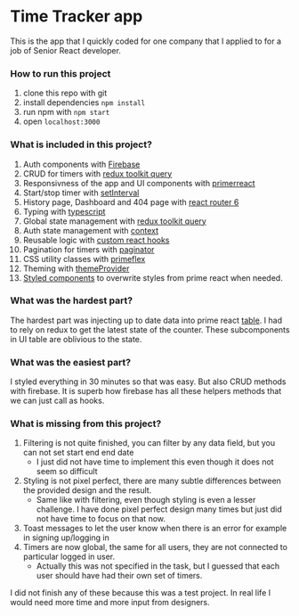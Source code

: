 # Time Tracker app

This is the app that I quickly coded for one company that I applied to for a job of Senior React developer.

### How to run this project

1. clone this repo with git
2. install dependencies `npm install`
3. run npm with `npm start`
4. open `localhost:3000`

### What is included in this project?

1. Auth components with [Firebase](https://firebase.google.com/?)
2. CRUD for timers with [redux toolkit query](https://redux-toolkit.js.org/rtk-query)
3. Responsivness of the app and UI components with [primerreact](https://primereact.org/)
4. Start/stop timer with [setInterval](https://developer.mozilla.org/en-US/docs/Web/API/setInterval)
5. History page, Dashboard and 404 page with [react router 6](https://reactrouter.com/en/main)
6. Typing with [typescript](https://www.typescriptlang.org/)
7. Global state management with [redux toolkit query](https://redux-toolkit.js.org/)
8. Auth state management with [context](https://react.dev/reference/react/createContext)
9. Reusable logic with [custom react hooks](https://react.dev/learn/reusing-logic-with-custom-hooks)
10. Pagination for timers with [paginator](https://primereact.org/treetable/#paginator)
11. CSS utility classes with [primeflex](https://www.primefaces.org/primeflex/)
12. Theming with [themeProvider](https://primereact.org/theming/)
13. [Styled components](https://styled-components.com/) to overwrite styles from prime react when needed.

### What was the hardest part?

The hardest part was injecting up to date data into prime react [table](https://primereact.org/treetable/#basic). I had to rely on redux to get the latest state of the counter. These subcomponents in UI table are oblivious to the state.

### What was the easiest part?

I styled everything in 30 minutes so that was easy. But also CRUD methods with firebase. It is superb how firebase has all these helpers methods that we can just call as hooks.

### What is missing from this project?

1. Filtering is not quite finished, you can filter by any data field, but you can not set start end end date
   - I just did not have time to implement this even though it does not seem so difficult
2. Styling is not pixel perfect, there are many subtle differences between the provided design and the result.
   - Same like with filtering, even though styling is even a lesser challenge. I have done pixel perfect design many times but just did not have time to focus on that now.
3. Toast messages to let the user know when there is an error for example in signing up/logging in
4. Timers are now global, the same for all users, they are not connected to particular logged in user.
   - Actually this was not specified in the task, but I guessed that each user should have had their own set of timers.

I did not finish any of these because this was a test project. In real life I would need more time and more input from designers.
